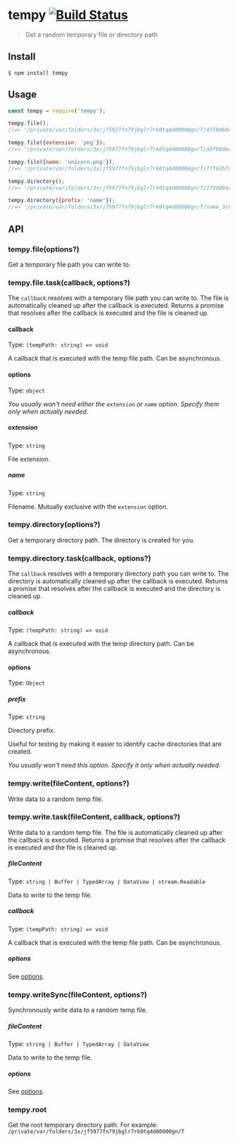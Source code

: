 # tempy [![Build Status](https://travis-ci.com/sindresorhus/tempy.svg?branch=master)](https://travis-ci.com/github/sindresorhus/tempy)

> Get a random temporary file or directory path

## Install

```
$ npm install tempy
```

## Usage

```js
const tempy = require('tempy');

tempy.file();
//=> '/private/var/folders/3x/jf5977fn79jbglr7rk0tq4d00000gn/T/4f504b9edb5ba0e89451617bf9f971dd'

tempy.file({extension: 'png'});
//=> '/private/var/folders/3x/jf5977fn79jbglr7rk0tq4d00000gn/T/a9fb0decd08179eb6cf4691568aa2018.png'

tempy.file({name: 'unicorn.png'});
//=> '/private/var/folders/3x/jf5977fn79jbglr7rk0tq4d00000gn/T/f7f62bfd4e2a05f1589947647ed3f9ec/unicorn.png'

tempy.directory();
//=> '/private/var/folders/3x/jf5977fn79jbglr7rk0tq4d00000gn/T/2f3d094aec2cb1b93bb0f4cffce5ebd6'

tempy.directory({prefix: 'name'});
//=> '/private/var/folders/3x/jf5977fn79jbglr7rk0tq4d00000gn/T/name_3c085674ad31223b9653c88f725d6b41'
```

## API

### tempy.file(options?)

Get a temporary file path you can write to.

### tempy.file.task(callback, options?)

The `callback` resolves with a temporary file path you can write to. The file is automatically cleaned up after the callback is executed. Returns a promise that resolves after the callback is executed and the file is cleaned up.

#### callback

Type: `(tempPath: string) => void`

A callback that is executed with the temp file path. Can be asynchronous.

#### options

Type: `object`

*You usually won't need either the `extension` or `name` option. Specify them only when actually needed.*

##### extension

Type: `string`

File extension.

##### name

Type: `string`

Filename. Mutually exclusive with the `extension` option.

### tempy.directory(options?)

Get a temporary directory path. The directory is created for you.

### tempy.directory.task(callback, options?)

The `callback` resolves with a temporary directory path you can write to. The directory is automatically cleaned up after the callback is executed. Returns a promise that resolves after the callback is executed and the directory is cleaned up.

##### callback

Type: `(tempPath: string) => void`

A callback that is executed with the temp directory path. Can be asynchronous.

#### options

Type: `Object`

##### prefix

Type: `string`

Directory prefix.

Useful for testing by making it easier to identify cache directories that are created.

*You usually won't need this option. Specify it only when actually needed.*

### tempy.write(fileContent, options?)

Write data to a random temp file.

### tempy.write.task(fileContent, callback, options?)

Write data to a random temp file. The file is automatically cleaned up after the callback is executed. Returns a promise that resolves after the callback is executed and the file is cleaned up.

##### fileContent

Type: `string | Buffer | TypedArray | DataView | stream.Readable`

Data to write to the temp file.

##### callback

Type: `(tempPath: string) => void`

A callback that is executed with the temp file path. Can be asynchronous.

##### options

See [options](#options).

### tempy.writeSync(fileContent, options?)

Synchronously write data to a random temp file.

##### fileContent

Type: `string | Buffer | TypedArray | DataView`

Data to write to the temp file.

##### options

See [options](#options).

### tempy.root

Get the root temporary directory path. For example: `/private/var/folders/3x/jf5977fn79jbglr7rk0tq4d00000gn/T`
